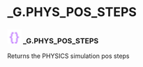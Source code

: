 # _G.PHYS_POS_STEPS

### <img src="../../.gitbook/assets/global.png" width="32" height="32" /> **_G**.PHYS_POS_STEPS
Returns the PHYSICS simulation pos steps<br>
